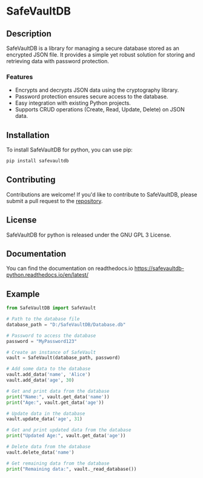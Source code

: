 # SafeVaultDB

## Description

SafeVaultDB is a library for managing a secure database stored as an encrypted JSON file. It provides a simple yet robust solution for storing and retrieving data with password protection.

### Features

- Encrypts and decrypts JSON data using the cryptography library.
- Password protection ensures secure access to the database.
- Easy integration with existing Python projects.
- Supports CRUD operations (Create, Read, Update, Delete) on JSON data.

## Installation

To install SafeVaultDB for python, you can use pip:

```bash
pip install safevaultdb
```

## Contributing
Contributions are welcome! If you'd like to contribute to SafeVaultDB, please submit a pull request to the [repository](https://github.com/RGB-CAT/SafeVaultDB-Python).

## License
SafeVaultDB for python is released under the GNU GPL 3 License.

## Documentation
You can find the documentation on readthedocs.io https://safevaultdb-python.readthedocs.io/en/latest/

## Example
```python
from SafeVaultDB import SafeVault

# Path to the database file
database_path = "D:/SafeVaultDB/Database.db"

# Password to access the database
password = "MyPassword123"

# Create an instance of SafeVault
vault = SafeVault(database_path, password)

# Add some data to the database
vault.add_data('name', 'Alice')
vault.add_data('age', 30)

# Get and print data from the database
print("Name:", vault.get_data('name'))
print("Age:", vault.get_data('age'))

# Update data in the database
vault.update_data('age', 31)

# Get and print updated data from the database
print("Updated Age:", vault.get_data('age'))

# Delete data from the database
vault.delete_data('name')

# Get remaining data from the database
print("Remaining data:", vault._read_database())
```
